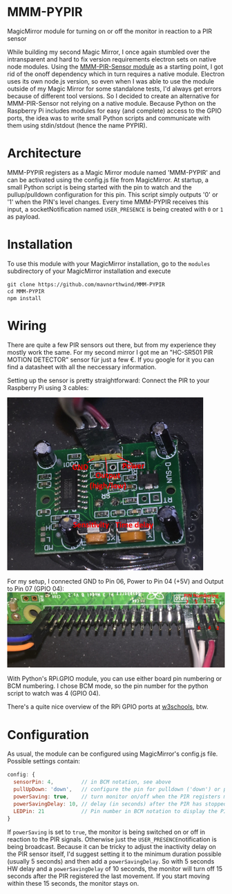 # MMM-PYPIR
MagicMirror module for turning on or off the monitor in reaction to a PIR sensor

While building my second Magic Mirror, I once again stumbled over the intransparent and hard to fix version requirements electron sets on native node modules.
Using the [MMM-PIR-Sensor module](https://github.com/paviro/MMM-PIR-Sensor) as a starting point, I got rid of the onoff dependency which in turn requires a native module.
Electron uses its own node.js version, so even when I was able to use the module outside of my Magic Mirror for some standalone tests, I'd always get errors because of different tool versions.
So I decided to create an alternative for MMM-PIR-Sensor not relying on a native module.
Because Python on the Raspberry Pi includes modules for easy (and complete) access to the GPIO ports, the idea was to write small Python scripts and communicate with them using stdin/stdout (hence the name PYPIR).

# Architecture
MMM-PYPIR registers as a Magic Mirror module named 'MMM-PYPIR' and can be activated using the config.js file from MagicMirror.
At startup, a small Python script is being started with the pin to watch and the pullup/pulldown configuration for this pin.
This script simply outputs '0' or '1' when the PIN's level changes.
Every time MMM-PYPIR receives this input, a socketNotification named `USER_PRESENCE` is being created with `0` or `1` as payload.

# Installation
To use this module with your MagicMirror installation, go to the `modules` subdirectory of your MagicMirror installation and execute 
```
git clone https://github.com/mavnorthwind/MMM-PYPIR
cd MMM-PYPIR
npm install
```

# Wiring
There are quite a few PIR sensors out there, but from my experience they mostly work the same.
For my second mirror I got me an "HC-SR501 PIR MOTION DETECTOR" sensor für just a few €. If you google for it you can find a datasheet with all the neccessary information.

Setting up the sensor is pretty straightforward: Connect the PIR to your Raspberry Pi using 3 cables: 

<img src="PIR.jpg" height="400" />

For my setup, I connected GND to Pin 06, Power to Pin 04 (+5V) and Output to Pin 07 (GPIO 04):
<img src="RPi3Wiring.jpg" width="800" />

With Python's RPi.GPIO module, you can use either board pin numbering or BCM numbering. I chose BCM mode, so the pin number for the python script to watch was 4 (GPIO 04).

There's a quite nice overview of the RPi GPIO ports at [w3schools](https://www.w3schools.com/nodejs/nodejs_raspberrypi_gpio_intro.asp), btw.

# Configuration
As usual, the module can be configured using MagicMirror's config.js file.
Possible settings contain:
```javascript
config: {
  sensorPin: 4,         // in BCM notation, see above
  pullUpDown: 'down',   // configure the pin for pulldown ('down') or pullup ('up')
  powerSaving: true,    // turn monitor on/off when the PIR registers movement
  powerSavingDelay: 10, // delay (in seconds) after the PIR has stopped registering movement to turn off the monitor
  LEDPin: 21            // Pin number in BCM notation to display the PIR state
}
```
If `powerSaving` is set to `true`, the monitor is being switched on or off in reaction to the PIR signals. Otherwise just the `USER_PRESENCE`notification is being broadcast.
Because it can be tricky to adjust the inactivity delay on the PIR sensor itself, I'd suggest setting it to the minimum duration possible (usually 5 seconds) and then add a `powerSavingDelay`. So with 5 seconds HW delay and a `powerSavingDelay` of 10 seconds, the monitor will turn off 15 seconds after the PIR registered the last movement. If you start moving within these 15 seconds, the monitor stays on.
